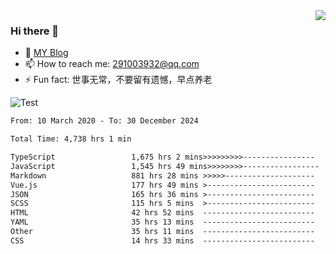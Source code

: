 <img align='right' src='https://github-readme-stats.vercel.app/api?username=niaogege&show_icons=true&theme=radical'/>

### Hi there 👋

- 🌱 [MY Blog](https://bythewayer.com/)
- 📫 How to reach me: 291003932@qq.com
- ⚡ Fun fact:  世事无常，不要留有遗憾，早点养老

![Test](https://github-readme-stats.vercel.app/api/top-langs/?username=niaogege&layout=compact)

<!--START_SECTION:waka-->

```txt
From: 10 March 2020 - To: 30 December 2024

Total Time: 4,738 hrs 1 min

TypeScript                 1,675 hrs 2 mins>>>>>>>>>----------------   35.35 %
JavaScript                 1,545 hrs 49 mins>>>>>>>>-----------------   32.63 %
Markdown                   881 hrs 28 mins >>>>>--------------------   18.60 %
Vue.js                     177 hrs 49 mins >------------------------   03.75 %
JSON                       165 hrs 36 mins >------------------------   03.50 %
SCSS                       115 hrs 5 mins  >------------------------   02.43 %
HTML                       42 hrs 52 mins  -------------------------   00.90 %
YAML                       35 hrs 13 mins  -------------------------   00.74 %
Other                      35 hrs 11 mins  -------------------------   00.74 %
CSS                        14 hrs 33 mins  -------------------------   00.31 %
```

<!--END_SECTION:waka-->
